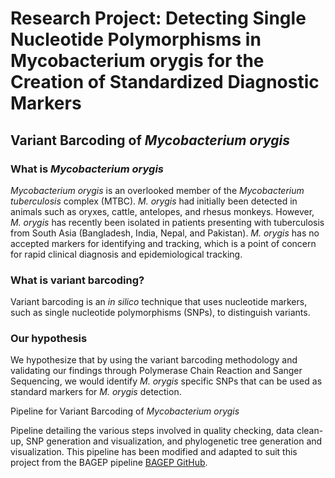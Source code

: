 # Research Project: Detecting Single Nucleotide Polymorphisms in Mycobacterium orygis for the Creation of Standardized Diagnostic Markers

## Variant Barcoding of *Mycobacterium orygis*
### What is *Mycobacterium orygis*
*Mycobacterium orygis* is an overlooked member of the *Mycobacterium tuberculosis* complex (MTBC). *M. orygis* had initially been detected in animals such as oryxes, cattle, antelopes, and rhesus monkeys. However, *M. orygis* has recently been isolated in patients presenting with tuberculosis from South Asia (Bangladesh, India, Nepal, and Pakistan). *M. orygis* has no accepted markers for identifying and tracking, which is a point of concern for rapid clinical diagnosis and epidemiological tracking. 
### What is variant barcoding?
Variant barcoding is an *in silico* technique that uses nucleotide markers, such as single nucleotide polymorphisms (SNPs), to distinguish variants.
### Our hypothesis
We hypothesize that by using the variant barcoding methodology and validating our findings through Polymerase Chain Reaction and Sanger Sequencing, we would identify *M. orygis* specific SNPs that can be used as standard markers for *M. orygis* detection.

Pipeline for Variant Barcoding of *Mycobacterium orygis*

Pipeline detailing the various steps involved in quality checking, data clean-up, SNP generation and visualization, and phylogenetic tree generation and visualization. This pipeline has been modified and adapted to suit this project from the BAGEP pipeline [BAGEP GitHub](https://github.com/idolawoye/BAGEP).


